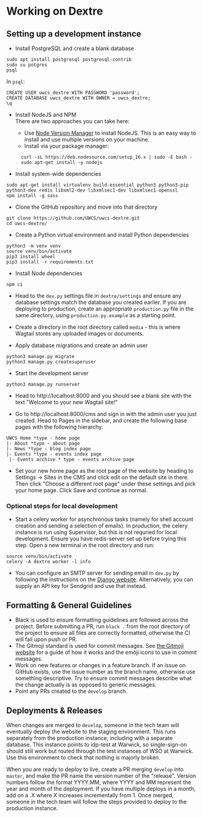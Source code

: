 # Working on Dextre

## Setting up a development instance

- Install PostgreSQL and create a blank database 
```shell
sudo apt install postgresql postgresql-contrib
sudo su potgres
psql
```
In `psql`:
```
CREATE USER uwcs_dextre WITH PASSWORD 'password';
CREATE DATABASE uwcs_dextre WITH OWNER = uwcs_dextre;
\q
```

- Install NodeJS and NPM \
There are two approaches you can take here:
  - Use [Node Version Manager](https://github.com/nvm-sh/nvm) to install NodeJS. This is an easy way to install and use multiple versions on your machine.
  - Install via your package manager:
  ```shell
    curl -sL https://deb.nodesource.com/setup_16.x | sudo -E bash -
    sudo apt-get install -y nodejs
  ```
  
- Install system-wide dependencies
```shell
sudo apt-get install virtualenv build-essential python3 python3-pip python3-dev redis libxml2-dev libxmlsec1-dev libxmlsec1-openssl
npm install -g sass
```

- Clone the GitHub repository and move into that directory
```shell
git clone https://github.com/UWCS/uwcs-dextre.git
cd uwcs-dextre/
```

- Create a Python virtual environment and install Python dependencies
```shell
python3 -m venv venv
source venv/bin/activate
pip3 install wheel
pip3 install -r requirements.txt
```

- Install Node dependencies
```shell
npm ci
```

- Head to the `dev.py` settings file in `dextre/settings` and ensure any database settings match the database you created earlier. If you are deploying to production, create an appropriate `production.py` file in the same directory, using `production.py.example` as a starting point.

- Create a directory in the root directory called `media` - this is where Wagtail stores any uploaded images or documents.

- Apply database migrations and create an admin user
```shell
python3 manage.py migrate
python3 manage.py createsuperuser
```

- Start the development server
```shell
python3 manage.py runserver
```

- Head to http://localhost:8000 and you should see a blank site with the text "Welcome to your new Wagtail site!"

- Go to http://localhost:8000/cms and sign in with the admin user you just created. Head to Pages in the sidebar, and create the following base pages with the following hierarchy:
```
UWCS Home *type - home page
|- About *type - about page
|- News *type - blog index page
|- Events *type - events index page
 |- Events archive * type - events archive page
```

- Set your new home page as the root page of the website by heading to Settings -> Sites in the CMS and click edit on the default site in there. Then click "Choose a different root page" under these settings and pick your home page. Click Save and continue as normal.

### Optional steps for local development
- Start a celery worker for asynchronous tasks (namely for shell account creation and sending a selection of emails). In production, the celery instance is run using Supervisor, but this is not requried for local development. Ensure you have redis-server set up before trying this step. Open a new terminal in the root directory and run:
```shell
source venv/bin/activate
celery -A dextre worker -l info
```

- You can configure an SMTP server for sending email in `dev.py` by following the instructions on the [Django website](https://docs.djangoproject.com/en/3.2/topics/email/#smtp-backend). Alternatively, you can supply an API key for Sendgrid and use that instead.

## Formatting & General Guidelines
- Black is used to ensure formatting guidelines are followed across the project. Before submitting a PR, run `black .` from the root directory of the project to ensure all files are correctly formatted, otherwise the CI will fail upon push or PR.
- The Gitmoji standard is used for commit messages. See [the Gitmoji website](https://gitmoji.dev/) for a guide of how it works and the emoji icons to use in commit messages.
- Work on new features or changes in a feature branch. If an issue on GitHub exists, use the issue number as the branch name, otherwise use something descriptive. Try to ensure commit messages describe what the change actually is as opposed to generic messages.
- Point any PRs created to the `develop` branch.

## Deployments & Releases
When changes are merged to `develop`, someone in the tech team will eventually deploy the website to the staging environment. This runs separately from the production instance, including with a separate database. This instance points to idp-test at Warwick, so single-sign-on should still work but routed through the test instances of WSO at Warwick. Use this environment to check that nothing is majorly broken.

When you are ready to deploy to live, create a PR merging `develop` into `master`, and make the PR name the version number of the "release". Version numbers follow the format YYYY.MM, where YYYY and MM represent the year and month of the deployment. If you have multiple deploys in a month, add on a .X where X increases incrementally from 1. Once merged, someone in the tech team will follow the steps provided to deploy to the production instance.